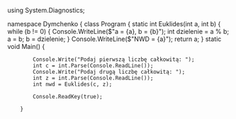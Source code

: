 using System.Diagnostics;

namespace Dymchenko
{
    class Program
    {
        static int Euklides(int a, int b)
        {
            while (b != 0)
            {
                Console.WriteLine($"a = {a}, b = {b}");
                int dzielenie = a % b;
                a = b;
                b = dzielenie;
            }
            Console.WriteLine($"NWD = {a}");
            return a;
        }
        static void Main()
        {

            Console.Write("Podaj pierwszą liczbę całkowitą: ");
            int c = int.Parse(Console.ReadLine());
            Console.Write("Podaj drugą liczbę całkowitą: ");
            int z = int.Parse(Console.ReadLine());
            int nwd = Euklides(c, z);
          
            Console.ReadKey(true);

        }
